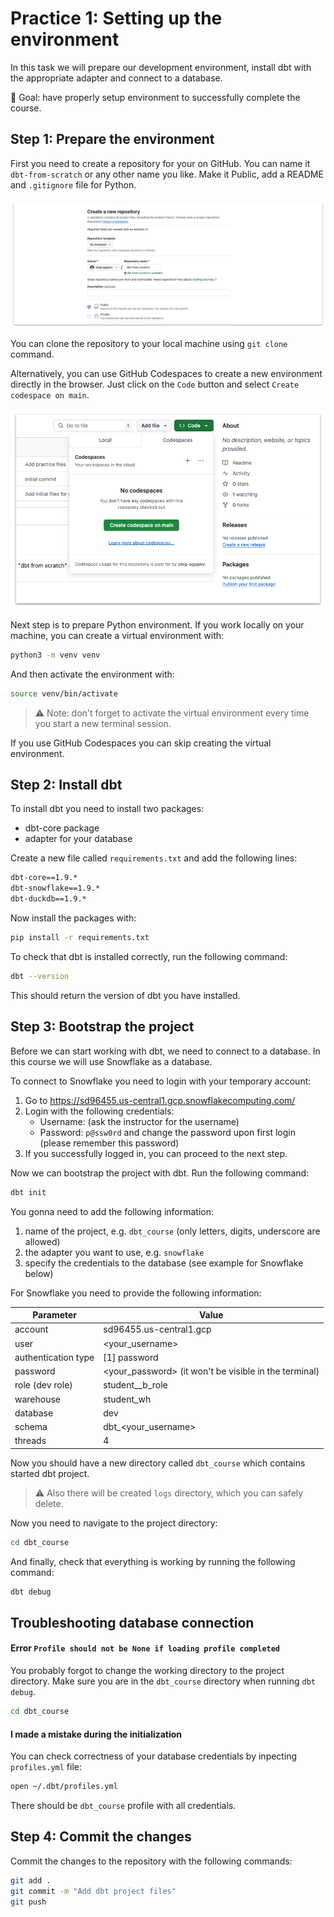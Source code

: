 # Practice 1: Setting up the environment

In this task we will prepare our development environment, install dbt with the appropriate adapter and connect to a database.

🎯 Goal: have properly setup environment to successfully complete the course.

## Step 1: Prepare the environment

First you need to create a repository for your on GitHub. You can name it `dbt-from-scratch` or any other name you like. Make it Public, add a README and `.gitignore` file for Python.

![Create repo](./img/1-1-create-repo.png)

You can clone the repository to your local machine using `git clone` command.

Alternatively, you can use GitHub Codespaces to create a new environment directly in the browser. Just click on the `Code` button and select `Create codespace on main`.

![Open Codespaces](./img/1-2-open-codespaces.png)

Next step is to prepare Python environment. If you work locally on your machine, you can create a virtual environment with:

```bash
python3 -m venv venv
```

And then activate the environment with:

```bash
source venv/bin/activate
```

> ⚠️ Note: don't forget to activate the virtual environment every time you start a new terminal session.

If you use GitHub Codespaces you can skip creating the virtual environment.

## Step 2: Install dbt

To install dbt you need to install two packages:
- dbt-core package
- adapter for your database

Create a new file called `requirements.txt` and add the following lines:

```txt
dbt-core==1.9.*
dbt-snowflake==1.9.*
dbt-duckdb==1.9.*
```

Now install the packages with:

```bash
pip install -r requirements.txt
```

To check that dbt is installed correctly, run the following command:

```bash
dbt --version
```

This should return the version of dbt you have installed.

## Step 3: Bootstrap the project

Before we can start working with dbt, we need to connect to a database. In this course we will use Snowflake as a database.

To connect to Snowflake you need to login with your temporary account:

1. Go to https://sd96455.us-central1.gcp.snowflakecomputing.com/
2. Login with the following credentials:
   - Username: (ask the instructor for the username)
   - Password: `p@ssw0rd`
   and change the password upon first login (please remember this password)
3. If you successfully logged in, you can proceed to the next step.

Now we can bootstrap the project with dbt. Run the following command:

```bash
dbt init
```

You gonna need to add the following information:
1. name of the project, e.g. `dbt_course` (only letters, digits, underscore are allowed)
2. the adapter you want to use, e.g. `snowflake`
3. specify the credentials to the database (see example for Snowflake below)

For Snowflake you need to provide the following information:

| Parameter             | Value                                                     |
| --------              | -------                                                   |
| account               | sd96455.us-central1.gcp                                   |
| user                  | <your_username>                                           |
| authentication type   | [1] password                                              |
| password              | <your_password> (it won't be visible in the terminal)     |
| role (dev role)       | student__b_role                                           |
| warehouse             | student_wh                                                |
| database              | dev                                                       |
| schema                | dbt_<your_username>                                       |
| threads               | 4                                                         |

Now you should have a new directory called `dbt_course` which contains started dbt project.

> ⚠️ Also there will be created `logs` directory, which you can safely delete.

Now you need to navigate to the project directory:

```bash
cd dbt_course
```

And finally, check that everything is working by running the following command:

```bash
dbt debug
```

## Troubleshooting database connection


#### Error `Profile should not be None if loading profile completed`

You probably forgot to change the working directory to the project directory. Make sure you are in the `dbt_course` directory when running `dbt debug`.

```bash
cd dbt_course
```

#### I made a mistake during the initialization

You can check correctness of your database credentials by inpecting `profiles.yml` file:

```bash
open ~/.dbt/profiles.yml
```

There should be `dbt_course` profile with all credentials.

## Step 4: Commit the changes

Commit the changes to the repository with the following commands:

```bash
git add .
git commit -m "Add dbt project files"
git push
```
